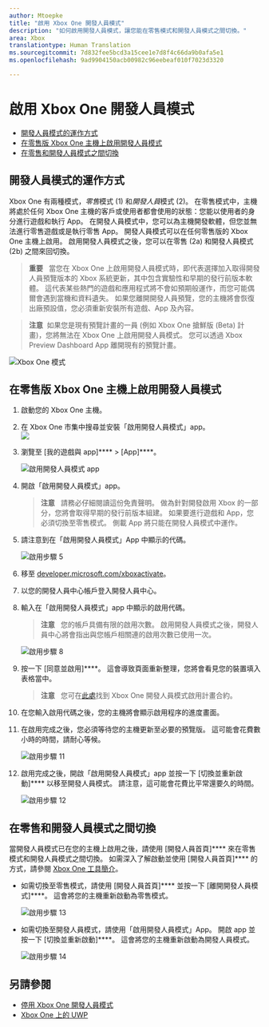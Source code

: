 ```yaml
---
author: Mtoepke
title: "啟用 Xbox One 開發人員模式"
description: "如何啟用開發人員模式，讓您能在零售模式和開發人員模式之間切換。"
area: Xbox
translationtype: Human Translation
ms.sourcegitcommit: 7d832fee5bcd3a15cee1e7d8f4c66da9b0afa5e1
ms.openlocfilehash: 9ad9904150acb00982c96eebeaf010f7023d3320

---
```


# 啟用 Xbox One 開發人員模式

* [開發人員模式的運作方式](#how-developer-mode-works)
* [在零售版 Xbox One 主機上啟用開發人員模式](#activate-developer-mode-on-your-retail-xbox-one-console)  
* [在零售和開發人員模式之間切換](#switch-between-retail-and-developer-mode)

## 開發人員模式的運作方式
Xbox One 有兩種模式，*零售*模式 (1) 和*開發人員*模式 (2)。 在零售模式中，主機將處於任何 Xbox One 主機的客戶或使用者都會使用的狀態：您能以使用者的身分進行遊戲和執行 App。 在開發人員模式中，您可以為主機開發軟體，但您並無法進行零售遊戲或是執行零售 App。
開發人員模式可以在任何零售版的 Xbox One 主機上啟用。 啟用開發人員模式之後，您可以在零售 (2a) 和開發人員模式 (2b) 之間來回切換。

> **重要** &nbsp;&nbsp;當您在 Xbox One 上啟用開發人員模式時，即代表選擇加入取得開發人員預覽版本的 Xbox 系統更新，其中包含實驗性和早期的發行前版本軟體。 這代表某些熱門的遊戲和應用程式將不會如預期般運作，而您可能偶爾會遇到當機和資料遺失。 如果您離開開發人員預覽，您的主機將會恢復出廠預設值，您必須重新安裝所有遊戲、App 及內容。 

> **注意**&nbsp;&nbsp;如果您是現有預覽計畫的一員 (例如 Xbox One 搶鮮版 (Beta) 計畫)，您將無法在 Xbox One 上啟用開發人員模式。 您可以透過 Xbox Preview Dashboard App 離開現有的預覽計畫。 

![Xbox One 模式](images/dev-mode-flow.png)

## 在零售版 Xbox One 主機上啟用開發人員模式

1.  啟動您的 Xbox One 主機。

2.  在 Xbox One 市集中搜尋並安裝「啟用開發人員模式」app。  
    ![](images/activation-store-search.png)

3.  瀏覽至 [我的遊戲與 app]****  >  [App]****。

    ![啟用開發人員模式 app](images/activation-step-3.png)
4. 開啟「啟用開發人員模式」app。    
    
    > **注意** &nbsp;&nbsp;請務必仔細閱讀這份免責聲明。 做為針對開發啟用 Xbox 的一部分，您將會取得早期的發行前版本組建。 如果要進行遊戲和 App，您必須切換至零售模式。 側載 App 將只能在開發人員模式中運作。

5.  請注意到在「啟用開發人員模式」App 中顯示的代碼。  

    ![啟用步驟 5](images/activation-step-5.png)  
    
6.  移至 [developer.microsoft.com/xboxactivate](https://developer.microsoft.com/xboxactivate)。
7.  以您的開發人員中心帳戶登入開發人員中心。  
8.  輸入在「啟用開發人員模式」app 中顯示的啟用代碼。   
   
     > **注意** &nbsp;&nbsp;您的帳戶具備有限的啟用次數。 啟用開發人員模式之後，開發人員中心將會指出與您帳戶相關連的啟用次數已使用一次。 
    
    ![啟用步驟 8](images/activation-step-8.png)    
    
9.  按一下 [同意並啟用]****。 這會導致頁面重新整理，您將會看見您的裝置填入表格當中。
    
    > **注意** &nbsp;&nbsp;您可在[此處](http://go.microsoft.com/fwlink/?LinkId=760399)找到 Xbox One 開發人員模式啟用計畫合約。

10. 在您輸入啟用代碼之後，您的主機將會顯示啟用程序的進度畫面。  
11. 在啟用完成之後，您必須等待您的主機更新至必要的預覽版。 這可能會花費數小時的時間，請耐心等候。  

    ![啟用步驟 11](images/activation-step-11.png)    
    
12. 啟用完成之後，開啟「啟用開發人員模式」app 並按一下 [切換並重新啟動]**** 以移至開發人員模式。 請注意，這可能會花費比平常還要久的時間。  

    ![啟用步驟 12](images/activation-step-12.png)   
    

    
## 在零售和開發人員模式之間切換
當開發人員模式已在您的主機上啟用之後，請使用 [開發人員首頁]**** 來在零售模式和開發人員模式之間切換。 如需深入了解啟動並使用 [開發人員首頁]**** 的方式，請參閱 [Xbox One 工具簡介](introduction-to-xbox-tools.md)。

* 如需切換至零售模式，請使用 [開發人員首頁]**** 並按一下 [離開開發人員模式]****。 這會將您的主機重新啟動為零售模式。    

  ![啟用步驟 13](images/activation-step-13.png)  
  
* 如需切換至開發人員模式，請使用「啟用開發人員模式」App。 開啟 app 並按一下 [切換並重新啟動]****。 這會將您的主機重新啟動為開發人員模式。  

  ![啟用步驟 14](images/activation-step-12.png)  

## 另請參閱
- [停用 Xbox One 開發人員模式](devkit-deactivation.md)
- [Xbox One 上的 UWP](index.md)



<!--HONumber=Jun16_HO4-->


